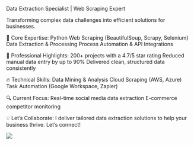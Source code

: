 Data Extraction Specialist | Web Scraping Expert

Transforming complex data challenges into efficient solutions for businesses.

🚀 Core Expertise:
Python Web Scraping (BeautifulSoup, Scrapy, Selenium)
Data Extraction & Processing
Process Automation & API Integrations

💼 Professional Highlights:
200+ projects with a 4.7/5 star rating
Reduced manual data entry by up to 90%
Delivered clean, structured data consistently

🔥 Technical Skills:
Data Mining & Analysis
Cloud Scraping (AWS, Azure)
Task Automation (Google Workspace, Zapier)

🔍 Current Focus:
Real-time social media data extraction
E-commerce competitor monitoring

💡 Let’s Collaborate:
I deliver tailored data extraction solutions to help your business thrive. Let’s connect!

![](https://komarev.com/ghpvc/?username=Ritik55&base=5839&color=blue&style=flat-square&label=Profile+Views)
